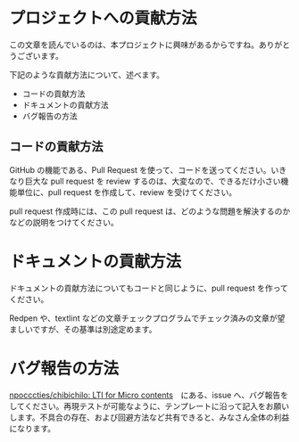 # プロジェクトへの貢献方法

この文章を読んでいるのは、本プロジェクトに興味があるからですね。ありがとうございます。

下記のような貢献方法について、述べます。

- コードの貢献方法
- ドキュメントの貢献方法
- バグ報告の方法

## コードの貢献方法

GitHub の機能である、Pull Request を使って、コードを送ってください。いきなり巨大な pull request を review するのは、大変なので、できるだけ小さい機能単位に、pull request を作成して、review を受けてください。

pull request 作成時には、この pull request は、どのような問題を解決するのかなどの説明をつけてください。

# ドキュメントの貢献方法

ドキュメントの貢献方法についてもコードと同じように、pull request を作ってください。

Redpen や、textlint などの文章チェックプログラムでチェック済みの文章が望ましいですが、その基準は別途定めます。

# バグ報告の方法

[npocccties/chibichilo: LTI for Micro contents](https://github.com/npocccties/chibichilo)　にある、issue へ、バグ報告をしてください。再現テストが可能なように、テンプレートに沿って記入をお願いします。不具合の存在、および回避方法など共有できると、みなさん全体の利益になります。
